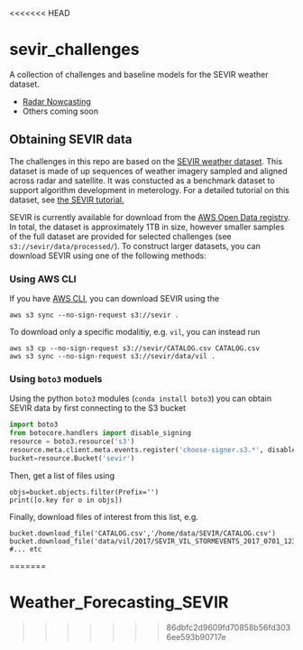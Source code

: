 <<<<<<< HEAD
# sevir_challenges
A collection of challenges and baseline models for the SEVIR weather dataset.

* [Radar Nowcasting](radar_nowcasting/README.md)
* Others coming soon

## Obtaining SEVIR data

The challenges in this repo are based on the [SEVIR weather dataset](https://proceedings.neurips.cc//paper/2020/hash/fa78a16157fed00d7a80515818432169-Abstract.html).  This dataset is made of up sequences of weather imagery sampled and aligned across radar and satellite.   It was constucted as a benchmark dataset to support algorithm development in meterology. For a detailed tutorial on this dataset, see [the SEVIR tutorial.](https://nbviewer.jupyter.org/github/MIT-AI-Accelerator/eie-sevir/blob/master/examples/SEVIR_Tutorial.ipynb)

SEVIR is currently available for download from the [AWS Open Data registry](https://registry.opendata.aws/sevir/).  In total, the dataset is approximately 1TB in size, however smaller samples of the full dataset are provided for selected challenges (see `s3://sevir/data/processed/`).  To construct larger datasets, you can download SEVIR using one of the following methods:

### Using AWS CLI

If you have [AWS CLI](https://docs.aws.amazon.com/cli/latest/userguide/install-cliv2.html), you can download SEVIR using the 

```
aws s3 sync --no-sign-request s3://sevir .
```

To download only a specific modalitiy, e.g. `vil`, you can instead run

```
aws s3 cp --no-sign-request s3://sevir/CATALOG.csv CATALOG.csv
aws s3 sync --no-sign-request s3://sevir/data/vil .
```

### Using `boto3` moduels

Using the python `boto3` modules (`conda install boto3`) you can obtain SEVIR data by first connecting to the S3 bucket

```python
import boto3
from botocore.handlers import disable_signing
resource = boto3.resource('s3')
resource.meta.client.meta.events.register('choose-signer.s3.*', disable_signing)
bucket=resource.Bucket('sevir')
```

Then, get a list of files using

```
objs=bucket.objects.filter(Prefix='')
print([o.key for o in objs])
```

Finally, download files of interest from this list, e.g.

```pthon
bucket.download_file('CATALOG.csv','/home/data/SEVIR/CATALOG.csv')
bucket.download_file('data/vil/2017/SEVIR_VIL_STORMEVENTS_2017_0701_1231.h5','/home/data/SEVIR/data/vil/2017/SEVIR_VIL_STORMEVENTS_2017_0701_1231.h5')
#... etc
```











=======
# Weather_Forecasting_SEVIR
>>>>>>> 86dbfc2d9609fd70858b56fd3036ee593b90717e
